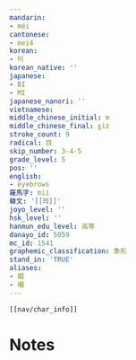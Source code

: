 ```yaml
---
mandarin:
- méi
cantonese:
- mei4
korean:
- 미
korean_native: ''
japanese:
- BI
- MI
japanese_nanori: ''
vietnamese:
middle_chinese_initial: m
middle_chinese_final: ɣiɪ
stroke_count: 9
radical: 目
skip_number: 3-4-5
grade_level: 5
pos: ''
english:
- eyebrows
羅馬字: mii
韓文: '[[믜]]'
joyo_level: ''
hsk_level: ''
hanmun_edu_level: 高等
danayo_id: 5059
mc_id: 1541
graphemic_classification: 象形
stand_in: 'TRUE'
aliases:
- 媚
- 嵋
---
```

```meta-bind-embed
[[nav/char_info]]
```

# Notes
